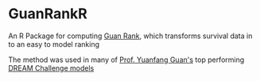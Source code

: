 # GuanRankR
An R Package for computing [Guan Rank](https://web.cse.ohio-state.edu/~zhang.10631/files/survival_2021.pdf), which transforms survival data in to an easy to model ranking

The method was used in many of [Prof. Yuanfang Guan's](https://medicine.umich.edu/dept/dcmb/yuanfang-guan-phd) top performing [DREAM Challenge models](https://www.synapse.org/#!Synapse:syn6180942/wiki/401735)
